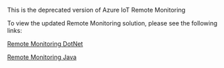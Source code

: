 This is the deprecated version of Azure IoT Remote Monitoring 

To view the updated Remote Monitoring solution, please see the following links: 

[Remote Monitoring DotNet](https://github.com/Azure/azure-iot-pcs-remote-monitoring-dotnet)

[Remote Monitoring Java](https://github.com/Azure/azure-iot-pcs-remote-monitoring-java)
